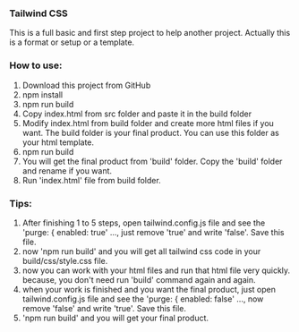 ### Tailwind CSS 

This is a full basic and first step project to help another project. Actually this is a format or setup or a template. 

### How to use:
1. Download this project from GitHub
2. npm install
3. npm run build
4. Copy index.html from src folder and paste it in the build folder 
5. Modify index.html from build folder and create more html files if you want. The build folder is your final product. You can use this folder as your html template.
6. npm run build 
7. You will get the final product from 'build' folder. Copy the 'build' folder and rename if you want. 
8. Run 'index.html' file from build folder. 

### Tips:
1. After finishing 1 to 5 steps, open tailwind.config.js file and see the 'purge: { enabled: true' ..., just remove 'true' and write 'false'. Save this file. 
2. now 'npm run build' and you will get all tailwind css code in your build/css/style.css file. 
3. now you can work with your html files and run that html file very quickly. because, you don't need run 'build' command again and again. 
4. when your work is finished and you want the final product, just open tailwind.config.js file and see the 'purge: { enabled: false' ..., now remove 'false' and write 'true'. Save this file.  
5. 'npm run build' and you will get your final product. 